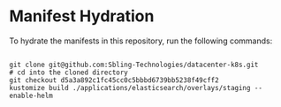 
# Manifest Hydration

To hydrate the manifests in this repository, run the following commands:

```shell

git clone git@github.com:Sbling-Technologies/datacenter-k8s.git
# cd into the cloned directory
git checkout d5a3a892c1fc45cc0c5bbbd6739bb5238f49cff2
kustomize build ./applications/elasticsearch/overlays/staging --enable-helm
```